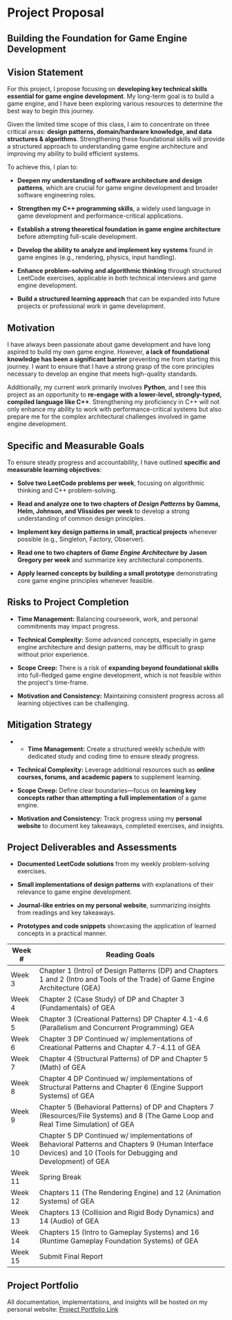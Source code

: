 # Project Proposal
## Building the Foundation for Game Engine Development
## Vision Statement

For this project, I propose focusing on **developing key technical skills essential for game engine development**. My long-term goal is to build a game engine, and I have been exploring various resources to determine the best way to begin this journey.

Given the limited time scope of this class, I aim to concentrate on three critical areas: **design patterns, domain/hardware knowledge, and data structures & algorithms**. Strengthening these foundational skills will provide a structured approach to understanding game engine architecture and improving my ability to build efficient systems.

To achieve this, I plan to:

- **Deepen my understanding of software architecture and design patterns**, which are crucial for game engine development and broader software engineering roles.
   
- **Strengthen my C++ programming skills**, a widely used language in game development and performance-critical applications.

- **Establish a strong theoretical foundation in game engine architecture** before attempting full-scale development.
    
- **Develop the ability to analyze and implement key systems** found in game engines (e.g., rendering, physics, input handling).
    
- **Enhance problem-solving and algorithmic thinking** through structured LeetCode exercises, applicable in both technical interviews and game engine development.

- **Build a structured learning approach** that can be expanded into future projects or professional work in game development.

## Motivation

I have always been passionate about game development and have long aspired to build my own game engine. However, **a lack of foundational knowledge has been a significant barrier** preventing me from starting this journey. I want to ensure that I have a strong grasp of the core principles necessary to develop an engine that meets high-quality standards.

Additionally, my current work primarily involves **Python**, and I see this project as an opportunity to **re-engage with a lower-level, strongly-typed, compiled language like C++**. Strengthening my proficiency in C++ will not only enhance my ability to work with performance-critical systems but also prepare me for the complex architectural challenges involved in game engine development.

## Specific and Measurable Goals

To ensure steady progress and accountability, I have outlined **specific and measurable learning objectives**:

- **Solve two LeetCode problems per week**, focusing on algorithmic thinking and C++ problem-solving.

- **Read and analyze one to two chapters of _Design Patterns_ by Gamma, Helm, Johnson, and Vlissides per week** to develop a strong understanding of common design principles.

- **Implement key design patterns in small, practical projects** whenever possible (e.g., Singleton, Factory, Observer).

- **Read one to two chapters of _Game Engine Architecture_ by Jason Gregory per week** and summarize key architectural components.

- **Apply learned concepts by building a small prototype** demonstrating core game engine principles whenever feasible.

## Risks to Project Completion 

- **Time Management:** Balancing coursework, work, and personal commitments may impact progress.

- **Technical Complexity:** Some advanced concepts, especially in game engine architecture and design patterns, may be difficult to grasp without prior experience.

- **Scope Creep:** There is a risk of **expanding beyond foundational skills** into full-fledged game engine development, which is not feasible within the project's time-frame.

- **Motivation and Consistency:** Maintaining consistent progress across all learning objectives can be challenging.

## Mitigation Strategy

- - **Time Management:** Create a structured weekly schedule with dedicated study and coding time to ensure steady progress.

- **Technical Complexity:** Leverage additional resources such as **online courses, forums, and academic papers** to supplement learning.

- **Scope Creep:** Define clear boundaries—focus on **learning key concepts rather than attempting a full implementation** of a game engine.

 - **Motivation and Consistency:** Track progress using my **personal website** to document key takeaways, completed exercises, and insights.

## Project Deliverables and Assessments

- **Documented LeetCode solutions** from my weekly problem-solving exercises.

- **Small implementations of design patterns** with explanations of their relevance to game engine development.

 - **Journal-like entries on my personal website**, summarizing insights from readings and key takeaways.

- **Prototypes and code snippets** showcasing the application of learned concepts in a practical manner.

| Week #  | Reading Goals                                                                                                                                                 |
| ------- | ------------------------------------------------------------------------------------------------------------------------------------------------------------- |
| Week 3  | Chapter 1 (Intro) of Design Patterns (DP) and Chapters 1 and 2 (Intro and Tools of the Trade) of Game Engine Architecture (GEA)                               |
| Week 4  | Chapter 2 (Case Study) of DP and Chapter 3 (Fundamentals) of GEA                                                                                              |
| Week 5  | Chapter 3 (Creational Patterns) DP Chapter 4.1-4.6 (Parallelism and Concurrent Programming) GEA                                                               |
| Week 6  | Chapter 3 DP Continued w/ implementations of Creational Patterns and Chapter 4.7-4.11 of GEA                                                                  |
| Week 7  | Chapter 4 (Structural Patterns) of DP and Chapter 5 (Math) of GEA                                                                                             |
| Week 8  | Chapter 4 DP Continued w/ implementations of Structural Patterns and Chapter 6 (Engine Support Systems) of GEA                                                |
| Week 9  | Chapter 5 (Behavioral Patterns) of DP and Chapters 7 (Resources/File Systems) and 8 (The Game Loop and Real Time Simulation) of GEA                           |
| Week 10 | Chapter 5 DP Continued w/ implementations of Behavioral Patterns and Chapters 9 (Human Interface Devices) and 10 (Tools for Debugging and Development) of GEA |
| Week 11 | Spring Break                                                                                                                                                  |
| Week 12 | Chapters 11 (The Rendering Engine) and 12 (Animation Systems) of GEA                                                                                          |
| Week 13 | Chapters 13 (Collision and Rigid  Body Dynamics) and 14 (Audio) of GEA                                                                                        |
| Week 14 | Chapters 15 (Intro to Gameplay Systems) and 16 (Runtime Gameplay Foundation Systems) of GEA                                                                   |
| Week 15 | Submit Final Report                                                                                                                                           |

## Project Portfolio
All documentation, implementations, and insights will be hosted on my personal website:
[Project Portfolio Link](https://psharp725.github.io/)

